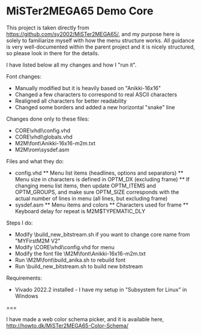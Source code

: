 MiSTer2MEGA65 Demo Core
=======================

This project is taken directly from
https://github.com/sy2002/MiSTer2MEGA65/, and my purpose here is solely to familiarize myself with how the menu structure works.
All guidance is very well-documented within the parent project and it is
nicely structured, so please look in there for the details.

I have listed below all my changes and how I "run it".

Font changes:
* Manually modified but it is heavily based on "Anikki-16x16"
* Changed a few characters to correspond to real ASCII characters
* Realigned all characters for better readability
* Changed some borders and added a new horizontal "snake" line

Changes done only to these files:
* CORE\vhdl\config.vhd
* CORE\vhdl\globals.vhd
* M2M\font\Anikki-16x16-m2m.txt
* M2M\rom\sysdef.asm

Files and what they do:
* config.vhd
** Menu list items (headlines, options and separators)
** Menu size in characters is defined in OPTM_DX (excluding frame)
** If changing menu list items, then update OPTM_ITEMS and OPTM_GROUPS, and make
sure OPTM_SIZE corresponds with the actual number of lines in menu (all
lines, but excluding frame)
* sysdef.asm
** Menu items and colors
** Characters used for frame
** Keyboard delay for repeat is M2M$TYPEMATIC_DLY

Steps I do:
* Modify \build_new_bitstream.sh if you want to change core name from
"MYFirstM2M V2"
* Modify \CORE\vhdl\config.vhd for menu 
* Modify the font file \M2M\font\Anikki-16x16-m2m.txt
* Run \M2M\font\build_anika.sh to rebuild font
* Run \build_new_bitstream.sh to build new bitstream

Requirements:
* Vivado 2022.2 installed - I have my setup in "Subsystem for Linux" in Windows

===

I have made a web color schema picker, and it is available here, http://howto.dk/MiSTer2MEGA65-Color-Schema/


